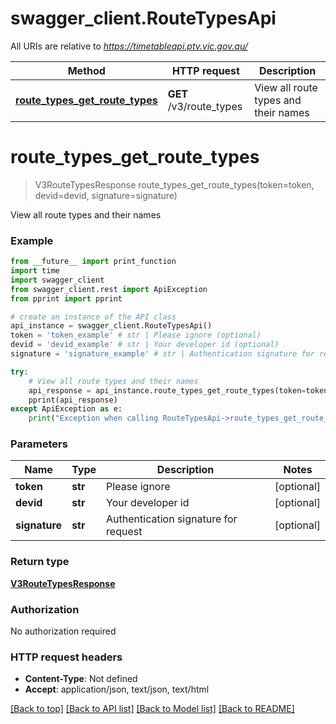 # swagger_client.RouteTypesApi

All URIs are relative to *https://timetableapi.ptv.vic.gov.au/*

Method | HTTP request | Description
------------- | ------------- | -------------
[**route_types_get_route_types**](RouteTypesApi.md#route_types_get_route_types) | **GET** /v3/route_types | View all route types and their names

# **route_types_get_route_types**
> V3RouteTypesResponse route_types_get_route_types(token=token, devid=devid, signature=signature)

View all route types and their names

### Example
```python
from __future__ import print_function
import time
import swagger_client
from swagger_client.rest import ApiException
from pprint import pprint

# create an instance of the API class
api_instance = swagger_client.RouteTypesApi()
token = 'token_example' # str | Please ignore (optional)
devid = 'devid_example' # str | Your developer id (optional)
signature = 'signature_example' # str | Authentication signature for request (optional)

try:
    # View all route types and their names
    api_response = api_instance.route_types_get_route_types(token=token, devid=devid, signature=signature)
    pprint(api_response)
except ApiException as e:
    print("Exception when calling RouteTypesApi->route_types_get_route_types: %s\n" % e)
```

### Parameters

Name | Type | Description  | Notes
------------- | ------------- | ------------- | -------------
 **token** | **str**| Please ignore | [optional] 
 **devid** | **str**| Your developer id | [optional] 
 **signature** | **str**| Authentication signature for request | [optional] 

### Return type

[**V3RouteTypesResponse**](V3RouteTypesResponse.md)

### Authorization

No authorization required

### HTTP request headers

 - **Content-Type**: Not defined
 - **Accept**: application/json, text/json, text/html

[[Back to top]](#) [[Back to API list]](../README.md#documentation-for-api-endpoints) [[Back to Model list]](../README.md#documentation-for-models) [[Back to README]](../README.md)

